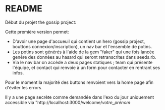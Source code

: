 # README

Début du projet the gossip project:

Cette première version permet:

- D'avoir une page d'accueuil qui contient un hero (gossip project, bouttons connexion/inscription), un nav bar et l'ensemble de potins.
- Les potins sont générés à l'aide de la gem "faker" qui une fois lancée genère des données au hasard qui seront retranscrites dans seeds.rb.
- Via le nav bar on accède a deux pages statiques ; team qui présente l'équipe, et contact qui renvoie à un form pour contacter en rentrant ses infos.

Pour le moment la majorité des buttons renvoient vers la home page afin d'éviter les errors.

Il y a une page secrète comme demandée dans l'exo du jour uniquement accessible via "http://localhost:3000/welcome/_votre_prénom_
